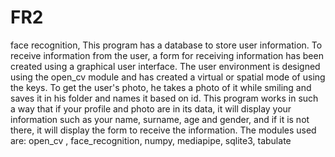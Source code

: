 # FR2
face recognition,
This program has a database to store user information.
To receive information from the user, a form for receiving information has been created using a graphical user interface.
The user environment is designed using the open_cv module and has created a virtual or spatial mode of using the keys.
To get the user's photo, he takes a photo of it while smiling and saves it in his folder and names it based on id.
This program works in such a way that if your profile and photo are in its data, it will display your information such as your name, surname, age and gender, and if it is not there, it will display the form to receive the information.
The modules used are:
open_cv ,
face_recognition,
numpy,
mediapipe,
sqlite3,
tabulate
